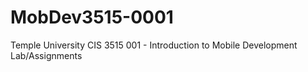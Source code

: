 # MobDev3515-0001
Temple University CIS 3515 001 - Introduction to Mobile Development Lab/Assignments 
